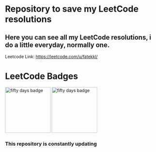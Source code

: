 # Repository to save my LeetCode resolutions

## Here you can see all my LeetCode resolutions, i do a little everyday, normally one.

Leetcode Link:
https://leetcode.com/u/fatekkl/

# LeetCode Badges
<img width=150 height=150 src="https://assets.leetcode.com/static_assets/marketing/2024-50.gif" alt="fifty days badge"></img>
<img width=150 height=150 src="https://leetcode.com/static/images/badges/2024/gif/2024-05.gif" alt="fifty days badge"></img>
### This repository is constantly updating
